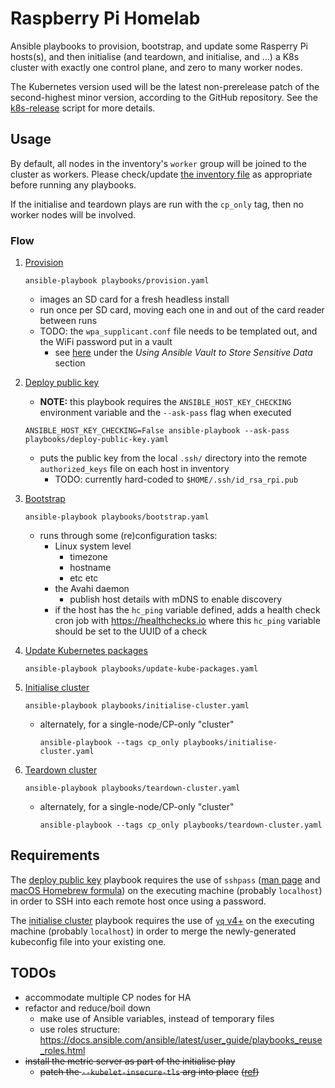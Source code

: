 # Raspberry Pi Homelab

Ansible playbooks to provision, bootstrap, and update some Rasperry Pi hosts(s), and then initialise (and teardown, and
initialise, and ...) a K8s cluster with exactly one control plane, and zero to many worker nodes.

The Kubernetes version used will be the latest non-prerelease patch of the second-highest minor version, according to
the GitHub repository.
See the [k8s-release](./scripts/k8s-release.sh) script for more details.

## Usage

By default, all nodes in the inventory's `worker` group will be joined to the cluster as workers.
Please check/update [the inventory file](inventory.yaml) as appropriate before running any playbooks.

If the initialise and teardown plays are run with the `cp_only` tag, then no worker nodes will be involved.

### Flow

1. [Provision](playbooks/provision.yaml)

    ```shell
    ansible-playbook playbooks/provision.yaml
    ```

    - images an SD card for a fresh headless install
    - run once per SD card, moving each one in and out of the card reader between runs
    - TODO: the `wpa_supplicant.conf` file needs to be templated out, and the WiFi password put in a vault
      - see [here](https://www.digitalocean.com/community/cheatsheets/how-to-use-ansible-cheat-sheet-guide)
        under the *Using Ansible Vault to Store Sensitive Data* section

1. [Deploy public key](playbooks/deploy-public-key.yaml)

    - **NOTE:** this playbook requires the `ANSIBLE_HOST_KEY_CHECKING` environment variable and the `--ask-pass` flag
      when executed

    ```shell
    ANSIBLE_HOST_KEY_CHECKING=False ansible-playbook --ask-pass playbooks/deploy-public-key.yaml
    ```

    - puts the public key from the local `.ssh/` directory into the remote `authorized_keys` file on each host in
      inventory
      - TODO: currently hard-coded to `$HOME/.ssh/id_rsa_rpi.pub`

1. [Bootstrap](playbooks/bootstrap.yaml)

    ```shell
    ansible-playbook playbooks/bootstrap.yaml
    ```

    - runs through some (re)configuration tasks:
      - Linux system level
        - timezone
        - hostname
        - etc etc
      - the Avahi daemon
        - publish host details with mDNS to enable discovery
      - if the host has the `hc_ping` variable defined, adds a health check cron job with <https://healthchecks.io>
        where this `hc_ping` variable should be set to the UUID of a check

1. [Update Kubernetes packages](playbooks/update-kube-packages.yaml)

    ```shell
    ansible-playbook playbooks/update-kube-packages.yaml
    ```

1. [Initialise cluster](playbooks/initialise-cluster.yaml)

    ```shell
    ansible-playbook playbooks/initialise-cluster.yaml
    ```

    - alternately, for a single-node/CP-only "cluster"

        ```shell
        ansible-playbook --tags cp_only playbooks/initialise-cluster.yaml
        ```

1. [Teardown cluster](playbooks/teardown-cluster.yaml)

    ```shell
    ansible-playbook playbooks/teardown-cluster.yaml
    ```

    - alternately, for a single-node/CP-only "cluster"

        ```shell
        ansible-playbook --tags cp_only playbooks/teardown-cluster.yaml
        ```

## Requirements

The [deploy public key](playbooks/deploy-public-key.yaml) playbook requires the use of `sshpass`
([man page](https://linux.die.net/man/1/sshpass) and
[macOS Homebrew formula](https://github.com/nunnun/homebrew-sshpass/compare)) on the executing machine (probably
`localhost`) in order to SSH into each remote host once using a password.

The [initialise cluster](playbooks/initialise-cluster.yaml) playbook requires the use of
[`yq` v4+](https://github.com/mikefarah/yq) on the executing machine (probably `localhost`) in order to merge the
newly-generated kubeconfig file into your existing one.

## TODOs

- accommodate multiple CP nodes for HA
- refactor and reduce/boil down
  - make use of Ansible variables, instead of temporary files
  - use roles structure: <https://docs.ansible.com/ansible/latest/user_guide/playbooks_reuse_roles.html>
- ~~install the metric server as part of the initialise play~~
  - ~~patch the `--kubelet-insecure-tls` arg into place~~
    ~~([ref](https://github.com/kubernetes-sigs/metrics-server/issues/131#issuecomment-516505683))~~
